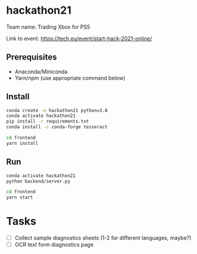 # hackathon21
Team name: Trading Xbox for PS5

Link to event: https://tech.eu/event/start-hack-2021-online/


## Prerequisites

- Anaconda/Miniconda
- Yarn/npm (use appropriate command below)

## Install

```bash
conda create -n hackathon21 python=3.8
conda activate hackathon21
pip install -r requirements.txt
conda install -c conda-forge tesseract

cd frontend
yarn install
```

## Run
```bash
conda activate hackathon21
python backend/server.py

cd frontend
yarn start
```


# Tasks
- [ ] Collect sample diagnostics sheets (1-2 for different languages, maybe?)
- [ ] OCR text form diagnostics page
